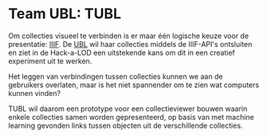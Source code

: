 # Team UBL: TUBL

Om collecties visueel te verbinden is er maar één logische keuze voor de presentatie: [IIIF]. De [UBL] wil haar collecties middels de IIIF-API's ontsluiten en ziet in de Hack-a-LOD een uitstekende kans om dit in een creatief experiment uit te werken.

Het leggen van verbindingen tussen collecties kunnen we aan de gebruikers overlaten, maar is het niet spannender om te zien wat computers kunnen vinden?

TUBL wil daarom een prototype voor een collectieviewer bouwen waarin enkele collecties samen worden gepresenteerd, op basis van met machine learning gevonden links tussen objecten uit de verschillende collecties.

[IIIF]: http://iiif.io
[UBL]: http://www.bibliotheek.leidenuniv.nl
